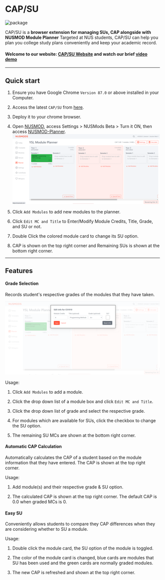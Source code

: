 # CAP/SU

![package](https://github.com/YSL-hack-roll/Module-Planner/workflows/Package%20Extension/badge.svg)


CAP/SU is a **browser extension for managing SUs, CAP alongside with NUSMOD Module Planner**
Targeted at NUS students, CAP/SU can help you plan you college study plans conveniently and keep your academic record.


#### Welcome to our website: [CAP/SU Website](https://ysl-hack-roll.github.io/Module-Planner/UserGuide.html) and watch our brief [video demo](https://www.youtube.com/watch?v=AGxk2605byM&feature=emb_logo) 


--------------------------------------------------------------------------------------------------------------------

## Quick start

1. Ensure you have Google Chrome `Version 87.0` or above installed in your Computer.

2. Access the latest `CAP/SU` from [here](https://github.com/YSL-hack-roll/Module-Planner/releases/tag/v0.2).

3. Deploy it to your chrome browser.

4. Open [NUSMOD](https://nusmods.com/), access Settings > NUSMods Beta > Turn it ON, then access [NUSMOD-Planner](https://nusmods.com/planner).
   ![Ui](docs/images/Ui.png)

5. Click `Add Modules` to add new modules to the planner.

6. Click `Edit MC and Title` to Enter/Modify Module Credits, Title, Grade, and SU or not.

7. Double Click the colored module card to change its SU option.
   
8. CAP is shown on the top right corner and Remaining SUs is shown at the bottom right corner.



--------------------------------------------------------------------------------------------------------------------

## Features

#### Grade Selection

Records student's respective grades of the modules that they have taken.


![grade seletion](docs/images/selectGrade.png)

Usage: 

1. Click `Add Modules` to add a module. 

2. Click the drop down list of a module box and click `Edit MC and Title`. 

3. Click the drop down list of grade and select the respective grade. 

4. For modules which are available for SUs, click the checkbox to change the SU option.

5. The remaining SU MCs are shown at the bottom right corner.

#### Automatic CAP Calculation

Automatically calculates the CAP of a student based on the module information that they have entered. The CAP is shown at the top right corner.

Usage:

1. Add module(s) and their respective grade & SU option. 

2. The calculated CAP is shown at the top right corner. The default CAP is 0.0 when graded MCs is 0.

#### Easy SU

Conveniently allows students to compare they CAP differences when they are considering whether to SU a module. 

Usage: 

1. Double click the module card, the SU option of the module is toggled.

2. The color of the module card is changed, blue cards are modules that SU has been used and the green cards are normally graded modules.

3. The new CAP is refreshed and shown at the top right corner.


